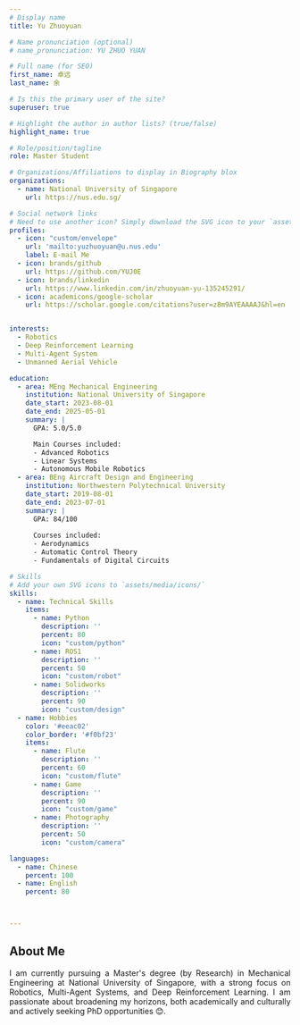 ```yaml
---
# Display name
title: Yu Zhuoyuan

# Name pronunciation (optional)
# name_pronunciation: YU ZHUO YUAN

# Full name (for SEO)
first_name: 卓远
last_name: 余

# Is this the primary user of the site?
superuser: true

# Highlight the author in author lists? (true/false)
highlight_name: true

# Role/position/tagline
role: Master Student

# Organizations/Affiliations to display in Biography blox
organizations:
  - name: National University of Singapore
    url: https://nus.edu.sg/

# Social network links
# Need to use another icon? Simply download the SVG icon to your `assets/media/icons/` folder.
profiles:
  - icon: "custom/envelope"
    url: 'mailto:yuzhuoyuan@u.nus.edu'
    label: E-mail Me
  - icon: brands/github
    url: https://github.com/YUJ0E
  - icon: brands/linkedin
    url: https://www.linkedin.com/in/zhuoyuan-yu-135245291/
  - icon: academicons/google-scholar
    url: https://scholar.google.com/citations?user=z8m9AYEAAAAJ&hl=en


interests:
  - Robotics
  - Deep Reinforcement Learning
  - Multi-Agent System
  - Unmanned Aerial Vehicle

education:
  - area: MEng Mechanical Engineering
    institution: National University of Singapore
    date_start: 2023-08-01
    date_end: 2025-05-01
    summary: |
      GPA: 5.0/5.0

      Main Courses included:
      - Advanced Robotics
      - Linear Systems
      - Autonomous Mobile Robotics
  - area: BEng Aircraft Design and Engineering
    institution: Northwestern Polytechnical University
    date_start: 2019-08-01
    date_end: 2023-07-01
    summary: |
      GPA: 84/100
      
      Courses included:
      - Aerodynamics
      - Automatic Control Theory
      - Fundamentals of Digital Circuits

# Skills
# Add your own SVG icons to `assets/media/icons/`
skills:
  - name: Technical Skills
    items:
      - name: Python
        description: ''
        percent: 80
        icon: "custom/python"
      - name: ROS1
        description: ''
        percent: 50
        icon: "custom/robot"
      - name: Solidworks
        description: ''
        percent: 90
        icon: "custom/design"
  - name: Hobbies
    color: '#eeac02'
    color_border: '#f0bf23'
    items:
      - name: Flute
        description: ''
        percent: 60
        icon: "custom/flute"
      - name: Game
        description: ''
        percent: 90
        icon: "custom/game"
      - name: Photography
        description: ''
        percent: 50
        icon: "custom/camera"

languages:
  - name: Chinese
    percent: 100
  - name: English
    percent: 80



---
```


## About Me

<div style="text-align: justify;">
I am currently pursuing a Master's degree (by Research) in Mechanical Engineering at National University of Singapore, with a strong focus on Robotics, Multi-Agent Systems, and Deep Reinforcement Learning. I am passionate about broadening my horizons, both academically and culturally and actively seeking PhD opportunities 😊.
</div>